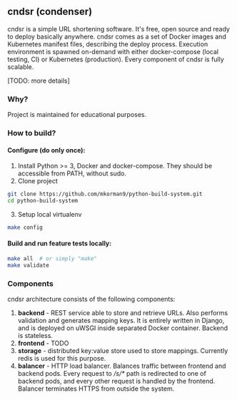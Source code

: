 ## cndsr (condenser)
cndsr is a simple URL shortening software. It's free, open source and ready to deploy basically anywhere.
cndsr comes as a set of Docker images and Kubernetes manifest files, describing the deploy process. 
Execution environment is spawned on-demand with either docker-compose (local testing, CI) 
or Kubernetes (production). Every component of cndsr is fully scalable.

[TODO: more details]

### Why?
Project is maintained for educational purposes.

### How to build?

#### Configure (do only once):
1. Install Python >= 3, Docker and docker-compose. They should be accessible from PATH, without sudo.
2. Clone project
```bash
git clone https://github.com/mkorman9/python-build-system.git
cd python-build-system
```
3. Setup local virtualenv
```bash
make config
```

#### Build and run feature tests locally:
```bash
make all  # or simply "make"
make validate
```

### Components

cndsr architecture consists of the following components:
1. **backend** - REST service able to store and retrieve URLs. Also performs validation and generates mapping keys.
It is entirely written in Django, and is deployed on uWSGI inside separated Docker container. Backend is stateless.
2. **frontend** - TODO
3. **storage** - distributed key:value store used to store mappings. Currently redis is used for this purpose.
4. **balancer** - HTTP load balancer. Balances traffic between frontend and backend pods. 
Every request to _/s/*_ path is redirected to one of backend pods, and every other request is handled by the frontend.
Balancer terminates HTTPS from outside the system.
